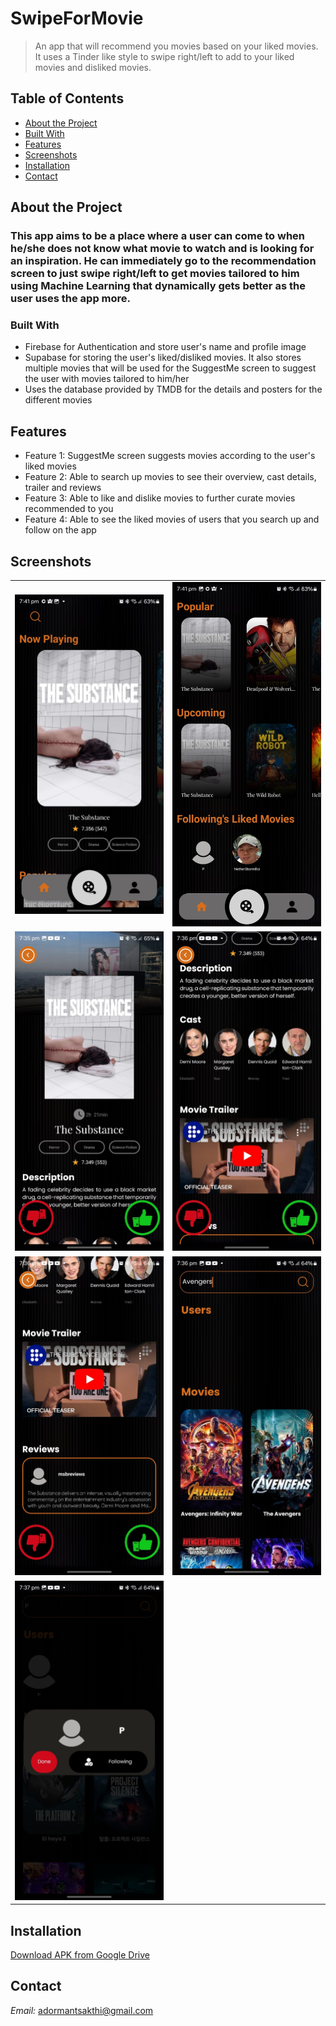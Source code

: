 # **SwipeForMovie**

> An app that will recommend you movies based on your liked movies. It uses a Tinder like style to swipe right/left to add to your liked movies and disliked movies.

## Table of Contents
- [About the Project](#about-the-project)
- [Built With](#built-with)
- [Features](#features)
- [Screenshots](#screenshots)
- [Installation](#installation)
- [Contact](#contact)

## About the Project
### This app aims to be a place where a user can come to when he/she does not know what movie to watch and is looking for an inspiration. He can immediately go to the recommendation screen to just swipe right/left to get movies tailored to him using Machine Learning that dynamically gets better as the user uses the app more.

### Built With
- Firebase for Authentication and store user's name and profile image
- Supabase for storing the user's liked/disliked movies. It also stores multiple movies that will be used for the SuggestMe screen to suggest the user with movies tailored to him/her
- Uses the database provided by TMDB for the details and posters for the different movies

## Features
- Feature 1: SuggestMe screen suggests movies according to the user's liked movies
- Feature 2: Able to search up movies to see their overview, cast details, trailer and reviews
- Feature 3: Able to like and dislike movies to further curate movies recommended to you
- Feature 4: Able to see the liked movies of users that you search up and follow on the app

## Screenshots
<table>
  <tr>
    <td><img src="assets/AppScreenshot1.jpg" alt="MainScreen" width="300"/></td>
    <td><img src="assets/AppScreenshot2.jpg" alt="UpcomingAndPopular" width="300"/></td>
  </tr>
  <tr>
    <td><img src="assets/AppScreenshot3.jpg" alt="MovieOverview" width="300"/></td>
    <td><img src="assets/AppScreenshot4.jpg" alt="MovieDetails" width="300"/></td>
  </tr>
  <tr>
    <td><img src="assets/AppScreenshot5.jpg" alt="MovieTrailerAndReviews" width="300"/></td>
    <td><img src="assets/AppScreenshot6.jpg" alt="SearchScreen" width="300"/></td>
  </tr>
  <tr>
    <td><img src="assets/AppScreenshot7.jpg" alt="UserFollowPopup" width="300"/></td>
  </tr>
</table>

## Installation
[Download APK from Google Drive](https://drive.google.com/file/d/1JPYMHgvkblgLkPW5qetl5eRpsTwnSObf/view?usp=drive_link)

## Contact
*Email:* adormantsakthi@gmail.com
